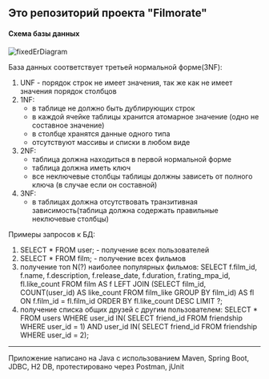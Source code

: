 ## Это репозиторий проекта "Filmorate" 
#### Схема базы данных
![fixedErDiagram](https://user-images.githubusercontent.com/73291118/219650103-a4327570-d0cc-49ee-b71c-98625ce2a26f.jpg)

База данных соответствует третьей нормальной форме(3NF):
1. UNF - порядок строк не имеет значения, так же как не имеет значения порядок столбцов
2. 1NF:
   - в таблице не должно быть дублирующих строк
   - в каждой ячейке таблицы хранится атомарное значение (одно не составное значение)
   - в столбце хранятся данные одного типа
   - отсутствуют массивы и списки в любом виде
3. 2NF:
   - таблица должна находиться в первой нормальной форме
   - таблица должна иметь ключ
   - все неключевые столбцы таблицы должны зависеть от полного ключа (в случае если он составной)
4. 3NF:
   - в таблицах должна отсутствовать транзитивная зависимость(таблица должна содержать правильные неключевые столбцы)

Примеры запросов к БД:
1. SELECT * FROM user; - получение всех пользователей
2. SELECT * FROM film; - получение всех фильмов
3. получение топ N(?) наиболее популярных фильмов:
   SELECT f.film_id, f.name, f.description, f.release_date, f.duration, f.rating_mpa_id, fl.like_count
   FROM film AS f
   LEFT JOIN (SELECT film_id, COUNT(user_id) AS like_count
   FROM film_like GROUP BY film_id) AS fl ON f.film_id = fl.film_id
   ORDER BY fl.like_count DESC LIMIT ?;
4. получение списка общих друзей с другим пользователем:
   SELECT * FROM users WHERE user_id IN(
   SELECT friend_id FROM friendship WHERE user_id = 1) AND user_id IN(
   SELECT friend_id FROM friendship WHERE user_id = 2);
------
Приложение написано на Java с использованием Maven, Spring Boot, JDBC, H2 DB, протестировано через Postman, jUnit
